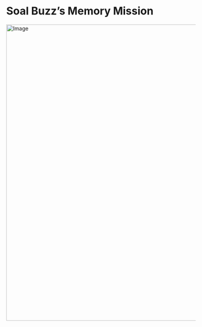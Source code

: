 # Soal Buzz’s Memory Mission
<img width="879" height="790" alt="Image" src="https://github.com/user-attachments/assets/55597568-2727-4723-a5a7-56117700816c" />